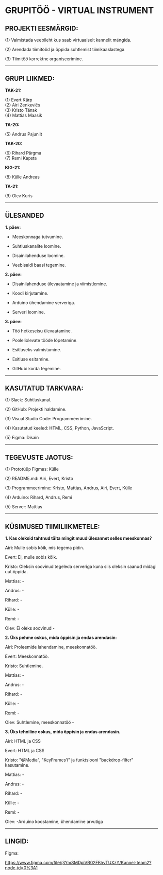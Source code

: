 # GRUPITÖÖ - VIRTUAL INSTRUMENT

## PROJEKTI EESMÄRGID:
(1) Valmistada veebileht kus saab virtuaalselt kannelit mängida.

(2) Arendada tiimitööd ja õppida suhtlemist tiimikaaslastega.

(3) Tiimitöö korrektne organiseerimine.

----------------------------------------------------------------------------------------------------------------------------------------------------------

## GRUPI LIIKMED:
**TAK-21:**

(1) Evert Kärp          
(2) Airi Zenkevičs      
(3) Kristo Tänak        
(4) Mattias Maasik

**TA-20:**

(5) Andrus Pajuniit

**TAK-20:**

(6) Rihard Pärgma   
(7) Remi Kapsta

**KIG-21:**

(8) Külle Andreas

**TA-21:**

(9) Olev Kuris

----------------------------------------------------------------------------------------------------------------------------------------------------------

## ÜLESANDED
**1. päev:**

* Meeskonnaga tutvumine.

* Suhtluskanalite loomine.

* Disainilahenduse loomine.

* Veebisaidi baasi tegemine.


**2. päev:**

* Disainilahenduse ülevaatamine ja viimistlemine.

* Koodi kirjutamine.

* Arduino ühendamine serveriga.

* Serveri loomine.


**3. päev:**
* Töö hetkeseisu ülevaatamine.

* Pooleliolevate tööde lõpetamine.

* Esitluseks valmistumine.

* Esitluse esitamine.

* GitHubi korda tegemine.


----------------------------------------------------------------------------------------------------------------------------------------------------------

## KASUTATUD TARKVARA:

(1) Slack:                  Suhtluskanal.

(2) GitHub:                 Projekti haldamine.

(3) Visual Studio Code:     Programmeerimine.

(4) Kasutatud keeled:       HTML, CSS, Python, JavaScript.

(5) Figma:                  Disain

----------------------------------------------------------------------------------------------------------------------------------------------------------

## TEGEVUSTE JAOTUS:

(1) Prototüüp Figmas:       Külle

(2) README.md:              Airi, Evert, Kristo

(3) Programmeerimine:       Kristo, Mattias, Andrus, Airi, Evert, Külle

(4) Arduino:                Rihard, Andrus, Remi

(5) Server:                 Mattias

----------------------------------------------------------------------------------------------------------------------------------------------------------

## KÜSIMUSED TIIMILIIKMETELE: 
**1. Kas oleksid tahtnud täita mingit muud ülesannet selles meeskonnas?**

Airi:                       Mulle sobis kõik, mis tegema pidin.

Evert:                      Ei, mulle sobis kõik.

Kristo:                     Oleksin soovinud tegeleda serveriga kuna siis oleksin saanud midagi uut õppida.

Mattias:                    - 

Andrus:                     -

Rihard:                     -

Külle:                      - 

Remi:                       -

Olev: Ei oleks soovinud                      -
  
**2. Üks pehme oskus, mida õppisin ja endas arendasin:**

Airi:                       Proleemide lahendamine, meeskonnatöö. 

Evert:                      Meeskonnatöö. 

Kristo:                     Suhtlemine.

Mattias:                    - 

Andrus:                     -

Rihard:                     -

Külle:                      - 

Remi:                       -

Olev: Suhtlemine, meeskonnatöö                     -
  
**3. Üks tehniline oskus, mida õppisin ja endas arendasin.**

Airi:                       HTML ja CSS

Evert:                      HTML ja CSS

Kristo:                     "@Media", "KeyFrames'i" ja funktsiooni "backdrop-filter" kasutamine.

Mattias:                    - 

Andrus:                     -

Rihard:                     -

Külle:                      - 

Remi:                       -

Olev:                       -Arduino koostamine, ühendamine arvutiga

----------------------------------------------------------------------------------------------------------------------------------------------------------

## LINGID: 

Figma:

https://www.figma.com/file/j3Ym8MDpiVB02FBhvTUXzY/Kannel-team2?node-id=0%3A1
